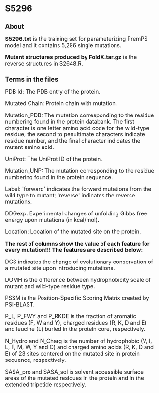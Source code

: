 # S5296

## About

<font size=4>

**S5296.txt** is the training set for parameterizing PremPS model and it contains 5,296 single mutations.

**Mutant structures produced by FoldX.tar.gz** is the reverse structures in S2648.R.

</font> 

## Terms in the files

<font size=4>

PDB Id: The PDB entry of the protein.

Mutated Chain: Protein chain with mutation.

Mutation_PDB: The mutation corresponding to the residue numbering found in the protein databank. The first character is one letter amino acid code for the wild-type residue, the second to penultimate characters indicate residue number, and the final character indicates the mutant amino acid.

UniProt: The UniProt ID of the protein.

Mutation_UNP: The mutation corresponding to the residue numbering found in the protein sequence.

Label: 'forward' indicates the forward mutations from the wild type to mutant; 'reverse' indicates the reverse mutations.

DDGexp: Experimental changes of unfolding Gibbs free energy upon mutations (in kcal/mol).

Location: Location of the mutated site on the protein.

**The rest of columns show the value of each feature for every mutation!!! The features are described below:**

DCS indicates the change of evolutionary conservation of a mutated site upon introducing mutations.

DOMH is the difference between hydrophobicity scale of mutant and wild-type residue type.

PSSM is the Position-Specific Scoring Matrix created by PSI-BLAST.

P\_L, P\_FWY and P\_RKDE is the fraction of aromatic residues (F, W and Y), charged residues (R, K, D and E) and leucine (L) buried in the protein core, respectively.

N\_Hydro and N\_Charg is the number of hydrophobic (V, I, L, F, M, W, Y and C) and charged amino acids (R, K, D and E) of 23 sites centered on the mutated site in protein sequence, respectively.

SASA\_pro and SASA\_sol is solvent accessible surface areas of the mutated residues in the protein and in the extended tripetide respectively.

<font>